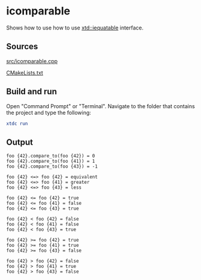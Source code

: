 # icomparable

Shows how to use how to use [xtd::iequatable](https://gammasoft71.github.io/xtd/reference_guides/latest/classxtd_1_1icomparable.html) interface.

## Sources

[src/icomparable.cpp](src/icomparable.cpp)

[CMakeLists.txt](CMakeLists.txt)

## Build and run

Open "Command Prompt" or "Terminal". Navigate to the folder that contains the project and type the following:

```cmake
xtdc run
```

## Output

```
foo {42}.compare_to(foo {42}) = 0
foo {42}.compare_to(foo {41}) = 1
foo {42}.compare_to(foo {43}) = -1

foo {42} <=> foo {42} = equivalent
foo {42} <=> foo {41} = greater
foo {42} <=> foo {43} = less

foo {42} <= foo {42} = true
foo {42} <= foo {41} = false
foo {42} <= foo {43} = true

foo {42} < foo {42} = false
foo {42} < foo {41} = false
foo {42} < foo {43} = true

foo {42} >= foo {42} = true
foo {42} >= foo {41} = true
foo {42} >= foo {43} = false

foo {42} > foo {42} = false
foo {42} > foo {41} = true
foo {42} > foo {43} = false
```
